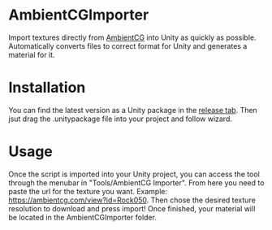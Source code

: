 # AmbientCGImporter
Import textures directly from [AmbientCG](https://ambientcg.com/) into Unity as quickly as possible. Automatically converts files to correct format for Unity and generates a material for it.

# Installation
You can find the latest version as a Unity package in the [release tab](https://github.com/agroth01/AmbientCGImporter/releases/tag/Unity). Then jsut drag the .unitypackage file into your project and follow wizard.

# Usage
Once the script is imported into your Unity project, you can access the tool through the menubar in "Tools/AmbientCG Importer". From here you need to paste the url for the texture you want. Example: https://ambientcg.com/view?id=Rock050. Then chose the desired texture resolution to download and press import! Once finished, your material will be located in the AmbientCGImporter folder.

